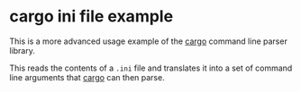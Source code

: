 cargo ini file example
======================
This is a more advanced usage example of the [cargo][cargo] command line parser library.

This reads the contents of a `.ini` file and translates it into a set of command line arguments that [cargo][cargo] can then parse.

[cargo]: https://github.com/JoakimSoderberg/cargo

